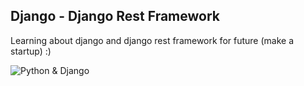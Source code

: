 ## Django - Django Rest Framework

Learning about django and django rest framework for future (make a startup) :)

![Python & Django](https://miro.medium.com/max/800/1*DGnzHHkfYWG53uZE25ZCPw.png)